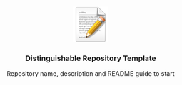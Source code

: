 <!-- PROJECT LOGO -->
<br />
<p align="center">
  <a href="https://github.com/coodingpenguin/repository-template">
    <img src="img/logo.png" alt="Logo" width="80" height="80">
  </a>

  <h3 align="center">Distinguishable Repository Template</h3>

  <p align="center">
    Repository name, description and README guide to start
    <br />
  </p>
</p>
